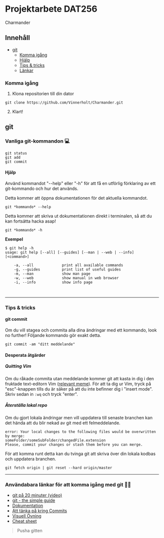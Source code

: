 ﻿# Projektarbete DAT256
Charmander 

## Innehåll

  
* [git](#git)
    * [Komma igång](#komma-igång)
  * [Hjälp](#hjälp)
  * [Tips & tricks](#tips--tricks)
  * [Länkar](#användabara-länkar-för-att-komma-igång-med-git-)


### Komma igång
1. Klona repositorien till din dator
```
git clone https://github.com/Vinnerholt/Charmander.git
```
2. Klart!

## git

### Vanliga git-kommandon :computer:
```
git status
git add
git commit
```

#### Hjälp
Använd kommandot "--help" eller "-h" för att få en utförlig förklaring av ett git-kommando och hur det används.

Detta kommer att öppna dokumentationen för det aktuella kommandot.
```
git *kommando* --help
```

Detta kommer att skriva ut dokumentationen direkt i terminalen, så att du kan fortsätta hacka asap!
```
git *kommando* -h
```

**Exempel**

```
$ git help -h
usage: git help [--all] [--guides] [--man | --web | --info] [<command>]

    -a, --all             print all available commands
    -g, --guides          print list of useful guides
    -m, --man             show man page
    -w, --web             show manual in web browser
    -i, --info            show info page   
    
    
```
***
### Tips & tricks

#### git commit
Om du vill stagea och commita alla dina ändringar med ett kommando, look no further! Följande kommando gör exakt detta.
```
git commit -am "ditt meddelande"
```

#### Desperata åtgärder

##### Quitting Vim
Om du råkade commita utan meddelande kommer git att kasta in dig i den fruktade text-editorn Vim ([relevant meme](https://stackoverflow.blog/2017/05/23/stack-overflow-helping-one-million-developers-exit-vim/)). För att ta dig ur Vim, tryck på "esc"-knappen tills du är säker på att du inte befinner dig i "insert mode". Skriv sedan in  `:wq` och tryck "enter".


##### Återställa lokal repo
Om du gjort lokala ändringar men vill uppdatera till senaste branchen kan det hända att du blir nekad av git med ett felmeddelande. 
```
error: Your local changes to the following files would be overwritten by merge:
someFolder/someSubFolder/changedFile.extension
Please, commit your changes or stash them before you can merge.
```
För att komma runt detta kan du tvinga git att skriva över din lokala kodbas och uppdatera branchen.
```
git fetch origin | git reset --hard origin/master
```
***
### Användabara länkar för att komma igång med git 🐱‍💻

* [git på 20 minuter (video)](https://www.youtube.com/watch?v=0fKg7e37bQE)
* [git - the simple guide](http://rogerdudler.github.io/git-guide/)
* [Dokumentation](https://git-scm.com/docs)
* [Att tänka på kring Commits](https://www.freshconsulting.com/atomic-commits/)
* [Visuell Övning](https://learngitbranching.js.org/)
* [Cheat sheet](https://github.github.com/training-kit/downloads/github-git-cheat-sheet/)

>Pusha gitten

